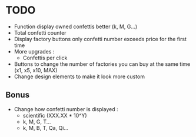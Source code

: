 # TODO

 + Function display owned confettis better (k, M, G...)
 + Total confetti counter
 + Display factory buttons only confetti number exceeds price for the first time
 + More upgrades :
    + Confettis per click
 + Buttons to change the number of factories you can buy at the same time (x1, x5, x10, MAX)
 + Change design elements to make it look more custom

## Bonus

 + Change how confetti number is displayed :
   + scientific (XXX.XX * 10^Y)
   + k, M, G, T...
   + k, M, B, T, Qa, Qi...